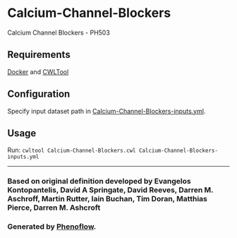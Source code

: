 # Calcium-Channel-Blockers

Calcium Channel Blockers - PH503

## Requirements

[Docker](https://docs.docker.com/install/) and [CWLTool](https://github.com/common-workflow-language/cwltool#install)

## Configuration

Specify input dataset path in [Calcium-Channel-Blockers-inputs.yml](Calcium-Channel-Blockers-inputs.yml).

## Usage

Run: `cwltool Calcium-Channel-Blockers.cwl Calcium-Channel-Blockers-inputs.yml`

***

### Based on original definition developed by Evangelos Kontopantelis, David A Springate, David Reeves, Darren M. Aschroff, Martin Rutter, Iain Buchan, Tim Doran, Matthias Pierce, Darren M. Ashcroft
### Generated by [Phenoflow](https://kclhi.org/phenoflow).
